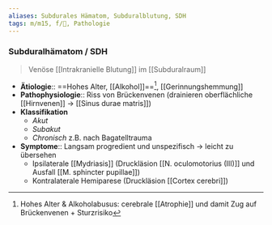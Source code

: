 ```yaml
---
aliases: Subdurales Hämatom, Subduralblutung, SDH
tags: m/m15, f/🧠, Pathologie
---
```

### Subduralhämatom / SDH
> Venöse [[Intrakranielle Blutung]] im [[Subduralraum]]
- **Ätiologie**:: ==Hohes Alter, [[Alkohol]]==[^1], [[Gerinnungshemmung]]
- **Pathophysiologie**:: Riss von Brückenvenen (drainieren oberflächliche [[Hirnvenen]] → [[Sinus durae matris]])
- **Klassifikation**
	- *Akut*
	- *Subakut*
	- *Chronisch* z.B. nach Bagatelltrauma
- **Symptome**:: Langsam progredient und unspezifisch → leicht zu übersehen
	- Ipsilaterale [[Mydriasis]] (Druckläsion [[N. oculomotorius (III)]] und Ausfall [[M. sphincter pupillae]])
	- Kontralaterale Hemiparese (Druckläsion [[Cortex cerebri]])

[^1]: Hohes Alter & Alkoholabusus: cerebrale [[Atrophie]] und damit Zug auf Brückenvenen + Sturzrisiko